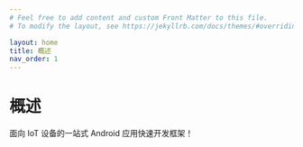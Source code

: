 ```yaml
---
# Feel free to add content and custom Front Matter to this file.
# To modify the layout, see https://jekyllrb.com/docs/themes/#overriding-theme-defaults

layout: home
title: 概述
nav_order: 1
---
```

# 概述
面向 IoT 设备的一站式 Android 应用快速开发框架！
